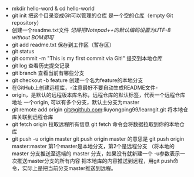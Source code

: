 * mkdir hello-word & cd hello-world
* git init 把这个目录变成Git可以管理的仓库
  是一个空的仓库（empty Git repository）
* 创建一个readme.txt文件
  *记得把Notepad++的默认编码设置为UTF-8 without BOM即可*
* git add readme.txt 保存到工作区（暂存区）
* git status
* git commit -m "This is my first commit via Git!"
  提交到本地仓库
* git log
  查看历史提交记录
* git branch
  查看当前有哪些分支
* git checkout -b feature
  创建一个名为feature的本地分支
* 在GitHub上创建远程库，-注意最好不要自动生成README文件-
* origin，是默认的远程版本库名称，远程仓库的默认标签，代表一个远程仓库地址
  一个origin, 可以有多个分支，默认主分支为master
* git remote add origin git@github.com:liuyongping99/learngit.git 
  将本地仓库关联到远程仓库
* git fetch origin
  拉取远程所有信息
  git fetch 命令会将数据拉取到你的本地仓库
* git push -u origin master
  git push origin master 的意思是 git push origin master:master 
  第1个master是本地分支，第2个是远程分支
  （将本地的 master 分支推送至远端的 master 分支，如果没有就新建一个
  -u参数表示一次推送master分支的所有内容
  把本地库的内容推送到远程，用git push命令，实际上是把当前分支master推送到远程。
  

  
